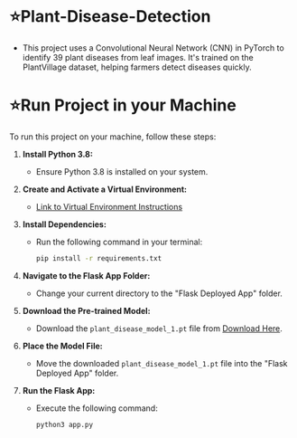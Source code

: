 # ⭐Plant-Disease-Detection
* This project uses a Convolutional Neural Network (CNN) in PyTorch to identify 39 plant diseases from leaf images. It's trained on the PlantVillage dataset, helping farmers detect diseases quickly.


# ⭐Run Project in your Machine

To run this project on your machine, follow these steps:

1.  **Install Python 3.8:**
    * Ensure Python 3.8 is installed on your system.

2.  **Create and Activate a Virtual Environment:**
    * [Link to Virtual Environment Instructions](https://docs.python.org/3/tutorial/venv.html)

3.  **Install Dependencies:**
    * Run the following command in your terminal:
        ```bash
        pip install -r requirements.txt
        ```

4.  **Navigate to the Flask App Folder:**
    * Change your current directory to the "Flask Deployed App" folder.

5.  **Download the Pre-trained Model:**
    * Download the `plant_disease_model_1.pt` file from [Download Here](https://drive.google.com/drive/folders/1ewJWAiduGuld_9oGSrTuLumg9y62qS6A?usp=share_link).

6.  **Place the Model File:**
    * Move the downloaded `plant_disease_model_1.pt` file into the "Flask Deployed App" folder.

7.  **Run the Flask App:**
    * Execute the following command:
        ```bash
        python3 app.py
        ```
